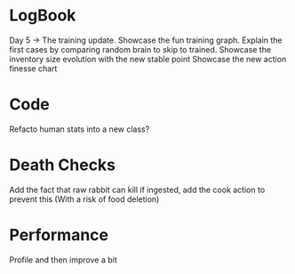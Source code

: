 # LogBook
Day 5 -> The training update. Showcase the fun training graph. Explain the first cases by comparing random brain to skip to trained. 
Showcase the inventory size evolution with the new stable point
Showcase the new action finesse chart

# Code
Refacto human stats into a new class?

# Death Checks
Add the fact that raw rabbit can kill if ingested, add the cook action to prevent this (With a risk of food deletion)

# Performance
Profile and then improve a bit
